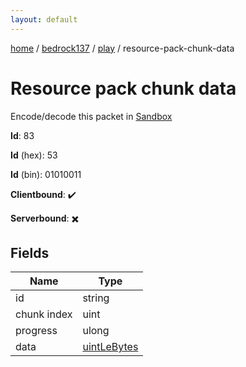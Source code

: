 ```yaml
---
layout: default
---
```


[home](/)  /  [bedrock137](/protocol/bedrock137)  /  [play](/protocol/bedrock137/play)  /  resource-pack-chunk-data

# Resource pack chunk data

Encode/decode this packet in [Sandbox](../../../sandbox/bedrock137#Play.ResourcePackChunkData)

**Id**: 83

**Id** (hex): 53

**Id** (bin): 01010011

**Clientbound**: ✔️

**Serverbound**: ✖️

## Fields

Name | Type
---|---
id | string
chunk index | uint
progress | ulong
data | [uintLeBytes](/protocol/bedrock137/arrays)
